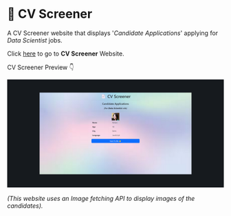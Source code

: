 # 📄 CV Screener

A CV Screener website that displays '*Candidate Applications*' applying for *Data Scientist* jobs. <br />

Click <a href="https://Kakuli-coder.github.io/CV-Screener/" alt="CV-Screener" target="_blank">here</a> to go to **CV Screener** Website. </br>

CV Screener Preview 👇

<img src="images/preview.png" alt="CV Screener Website Preview">


*(This website uses an Image fetching API to display images of the candidates).*
